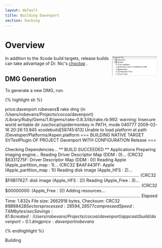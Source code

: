 ```yaml
---
layout: default
title: Building Davenport
section: hacking
---
```


# Overview

<a href="images/builds/targets.png"><img src="images/builds/targets.png" border="0" width="30%" align="right"/></a>

In addition to the Xcode build targets, release builds can take advantage of Dr. Nic's [choctop](http://drnic.github.com/choctop/) . 


## DMG Generation 

To generate a new DMG, run:

{% highlight sh %}

price:davenport robevans$ rake dmg
(in /Users/robevans/Projects/cocoa/davenport)
/Library/Ruby/Gems/1.8/gems/rake-0.8.3/lib/rake.rb:992: warning: Insecure world writable dir /usr/local/spidermonkey in PATH, mode 040777
2009-02-16 20:26:13.945 xcodebuild[58745:613] Unable to load platform at path /Developer/Platforms/Aspen.platform
=== BUILDING NATIVE TARGET SVTestPlugin OF PROJECT Davenport WITH CONFIGURATION Release ===

Checking Dependencies...
** BUILD SUCCEEDED **
Applications
Preparing imaging engine…
Reading Driver Descriptor Map (DDM : 0)…
   (CRC32 $6331275F: Driver Descriptor Map (DDM : 0))
Reading Apple (Apple_partition_map : 1)…
   (CRC32 $AAF443FF: Apple (Apple_partition_map : 1))
Reading disk image (Apple_HFS : 2)…
..............................................................................................................
   (CRC32 $F6B17627: disk image (Apple_HFS : 2))
Reading  (Apple_Free : 3)…
...............................................................................................................
   (CRC32 $00000000:  (Apple_Free : 3))
Adding resources…
...............................................................................................................
Elapsed Time:  1.832s
File size: 2662918 bytes, Checksum: CRC32 $89B8842B
Sectors processed: 28594, 28577 compressed
Speed: 7.6Mbytes/sec
Savings: 81.8%
created: /Users/robevans/Projects/cocoa/davenport/appcast/build/davenport-0.1.dmg
price:davenport robevans$ 


{% endhighlight %}





Building 



